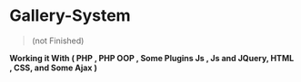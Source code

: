# Gallery-System
>(not Finished)

**Working it With 
 ( PHP , PHP OOP , Some Plugins Js , Js and JQuery, HTML , CSS, and Some Ajax )**


